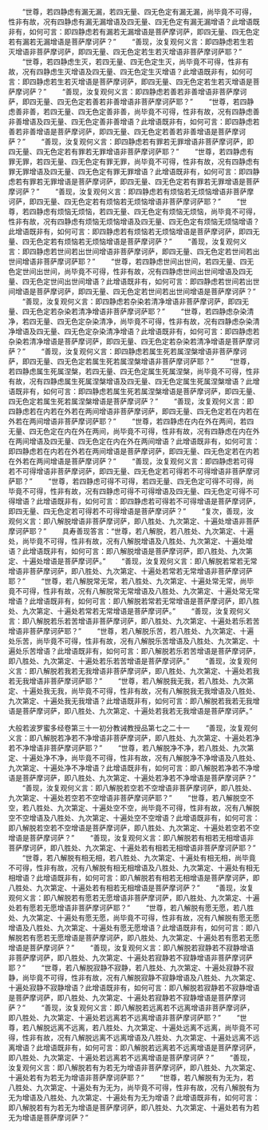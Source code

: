 <!-- { "loadSidebar": true } -->
　　“世尊，若四静虑有漏无漏，若四无量、四无色定有漏无漏，尚毕竟不可得，性非有故，况有四静虑有漏无漏增语及四无量、四无色定有漏无漏增语？此增语既非有，如何可言：即四静虑若有漏若无漏增语是菩萨摩诃萨，即四无量、四无色定若有漏若无漏增语是菩萨摩诃萨？”
　　“善现，汝复观何义言：即四静虑若生若灭增语非菩萨摩诃萨，即四无量、四无色定若生若灭增语非菩萨摩诃萨耶？”
　　“世尊，若四静虑生灭，若四无量、四无色定生灭，尚毕竟不可得，性非有故，况有四静虑生灭增语及四无量、四无色定生灭增语？此增语既非有，如何可言：即四静虑若生若灭增语是菩萨摩诃萨，即四无量、四无色定若生若灭增语是菩萨摩诃萨？”
　　“善现，汝复观何义言：即四静虑若善若非善增语非菩萨摩诃萨，即四无量、四无色定若善若非善增语非菩萨摩诃萨耶？”
　　“世尊，若四静虑善非善，若四无量、四无色定善非善，尚毕竟不可得，性非有故，况有四静虑善非善增语及四无量、四无色定善非善增语？此增语既非有，如何可言：即四静虑若善若非善增语是菩萨摩诃萨，即四无量、四无色定若善若非善增语是菩萨摩诃萨？”
　　“善现，汝复观何义言：即四静虑若有罪若无罪增语非菩萨摩诃萨，即四无量、四无色定若有罪若无罪增语非菩萨摩诃萨耶？”
　　“世尊，若四静虑有罪无罪，若四无量、四无色定有罪无罪，尚毕竟不可得，性非有故，况有四静虑有罪无罪增语及四无量、四无色定有罪无罪增语？此增语既非有，如何可言：即四静虑若有罪若无罪增语是菩萨摩诃萨，即四无量、四无色定若有罪若无罪增语是菩萨摩诃萨？”
　　“善现，汝复观何义言：即四静虑若有烦恼若无烦恼增语非菩萨摩诃萨，即四无量、四无色定若有烦恼若无烦恼增语非菩萨摩诃萨耶？”
　　“世尊，若四静虑有烦恼无烦恼，若四无量、四无色定有烦恼无烦恼，尚毕竟不可得，性非有故，况有四静虑有烦恼无烦恼增语及四无量、四无色定有烦恼无烦恼增语？此增语既非有，如何可言：即四静虑若有烦恼若无烦恼增语是菩萨摩诃萨，即四无量、四无色定若有烦恼若无烦恼增语是菩萨摩诃萨？”
　　“善现，汝复观何义言：即四静虑若世间若出世间增语非菩萨摩诃萨，即四无量、四无色定若世间若出世间增语非菩萨摩诃萨耶？”
　　“世尊，若四静虑世间出世间，若四无量、四无色定世间出世间，尚毕竟不可得，性非有故，况有四静虑世间出世间增语及四无量、四无色定世间出世间增语？此增语既非有，如何可言：即四静虑若世间若出世间增语是菩萨摩诃萨，即四无量、四无色定若世间若出世间增语是菩萨摩诃萨？”
　　“善现，汝复观何义言：即四静虑若杂染若清净增语非菩萨摩诃萨，即四无量、四无色定若杂染若清净增语非菩萨摩诃萨耶？”
　　“世尊，若四静虑杂染清净，若四无量、四无色定杂染清净，尚毕竟不可得，性非有故，况有四静虑杂染清净增语及四无量、四无色定杂染清净增语？此增语既非有，如何可言：即四静虑若杂染若清净增语是菩萨摩诃萨，即四无量、四无色定若杂染若清净增语是菩萨摩诃萨？”
　　“善现，汝复观何义言：即四静虑若属生死若属涅槃增语非菩萨摩诃萨，即四无量、四无色定若属生死若属涅槃增语非菩萨摩诃萨耶？”
　　“世尊，若四静虑属生死属涅槃，若四无量、四无色定属生死属涅槃，尚毕竟不可得，性非有故，况有四静虑属生死属涅槃增语及四无量、四无色定属生死属涅槃增语？此增语既非有，如何可言：即四静虑若属生死若属涅槃增语是菩萨摩诃萨，即四无量、四无色定若属生死若属涅槃增语是菩萨摩诃萨？”
　　“善现，汝复观何义言：即四静虑若在内若在外若在两间增语非菩萨摩诃萨，即四无量、四无色定若在内若在外若在两间增语非菩萨摩诃萨耶？”
　　“世尊，若四静虑在内在外在两间，若四无量、四无色定在内在外在两间，尚毕竟不可得，性非有故，况有四静虑在内在外在两间增语及四无量、四无色定在内在外在两间增语？此增语既非有，如何可言：即四静虑若在内若在外若在两间增语是菩萨摩诃萨，即四无量、四无色定若在内若在外若在两间增语是菩萨摩诃萨？”
　　“善现，汝复观何义言：即四静虑若可得若不可得增语非菩萨摩诃萨，即四无量、四无色定若可得若不可得增语非菩萨摩诃萨耶？”
　　“世尊，若四静虑可得不可得，若四无量、四无色定可得不可得，尚毕竟不可得，性非有故，况有四静虑可得不可得增语及四无量、四无色定可得不可得增语？此增语既非有，如何可言：即四静虑若可得若不可得增语是菩萨摩诃萨，即四无量、四无色定若可得若不可得增语是菩萨摩诃萨？”
　　“复次，善现，汝观何义言：即八解脱增语非菩萨摩诃萨，即八胜处、九次第定、十遍处增语非菩萨摩诃萨耶？”
　　具寿善现答言：“世尊，若八解脱，若八胜处、九次第定、十遍处，尚毕竟不可得，性非有故，况有八解脱增语及八胜处、九次第定、十遍处增语？此增语既非有，如何可言：即八解脱增语是菩萨摩诃萨，即八胜处、九次第定、十遍处增语是菩萨摩诃萨。”
　　“善现，汝复观何义言：即八解脱若常若无常增语非菩萨摩诃萨，即八胜处、九次第定、十遍处若常若无常增语非菩萨摩诃萨耶？”
　　“世尊，若八解脱常无常，若八胜处、九次第定、十遍处常无常，尚毕竟不可得，性非有故，况有八解脱常无常增语及八胜处、九次第定、十遍处常无常增语？此增语既非有，如何可言：即八解脱若常若无常增语是菩萨摩诃萨，即八胜处、九次第定、十遍处若常若无常增语是菩萨摩诃萨。”
　　“善现，汝复观何义言：即八解脱若乐若苦增语非菩萨摩诃萨，即八胜处、九次第定、十遍处若乐若苦增语非菩萨摩诃萨耶？”
　　“世尊，若八解脱乐苦，若八胜处、九次第定、十遍处乐苦，尚毕竟不可得，性非有故，况有八解脱乐苦增语及八胜处、九次第定、十遍处乐苦增语？此增语既非有，如何可言：即八解脱若乐若苦增语是菩萨摩诃萨，即八胜处、九次第定、十遍处若乐若苦增语是菩萨摩诃萨。”
　　“善现，汝复观何义言：即八解脱若我若无我增语非菩萨摩诃萨，即八胜处、九次第定、十遍处若我若无我增语非菩萨摩诃萨耶？”
　　“世尊，若八解脱我无我，若八胜处、九次第定、十遍处我无我，尚毕竟不可得，性非有故，况有八解脱我无我增语及八胜处、九次第定、十遍处我无我增语？此增语既非有，如何可言：即八解脱若我若无我增语是菩萨摩诃萨，即八胜处、九次第定、十遍处若我若无我增语是菩萨摩诃萨。”



大般若波罗蜜多经卷第三十一初分教诫教授品第七之二十一
　　“善现，汝复观何义言：即八解脱若净若不净增语非菩萨摩诃萨，即八胜处、九次第定、十遍处若净若不净增语非菩萨摩诃萨耶？”
　　“世尊，若八解脱净不净，若八胜处、九次第定、十遍处净不净，尚毕竟不可得，性非有故，况有八解脱净不净增语及八胜处、九次第定、十遍处净不净增语？此增语既非有，如何可言：即八解脱若净若不净增语是菩萨摩诃萨，即八胜处、九次第定、十遍处若净若不净增语是菩萨摩诃萨？”
　　“善现，汝复观何义言：即八解脱若空若不空增语非菩萨摩诃萨，即八胜处、九次第定、十遍处若空若不空增语非菩萨摩诃萨耶？”
　　“世尊，若八解脱空不空，若八胜处、九次第定、十遍处空不空，尚毕竟不可得，性非有故，况有八解脱空不空增语及八胜处、九次第定、十遍处空不空增语？此增语既非有，如何可言：即八解脱若空若不空增语是菩萨摩诃萨，即八胜处、九次第定、十遍处若空若不空增语是菩萨摩诃萨？”
　　“善现，汝复观何义言：即八解脱若有相若无相增语非菩萨摩诃萨，即八胜处、九次第定、十遍处若有相若无相增语非菩萨摩诃萨耶？”
　　“世尊，若八解脱有相无相，若八胜处、九次第定、十遍处有相无相，尚毕竟不可得，性非有故，况有八解脱有相无相增语及八胜处、九次第定、十遍处有相无相增语？此增语既非有，如何可言：即八解脱若有相若无相增语是菩萨摩诃萨，即八胜处、九次第定、十遍处若有相若无相增语是菩萨摩诃萨？”
　　“善现，汝复观何义言：即八解脱若有愿若无愿增语非菩萨摩诃萨，即八胜处、九次第定、十遍处若有愿若无愿增语非菩萨摩诃萨耶？”
　　“世尊，若八解脱有愿无愿，若八胜处、九次第定、十遍处有愿无愿，尚毕竟不可得，性非有故，况有八解脱有愿无愿增语及八胜处、九次第定、十遍处有愿无愿增语？此增语既非有，如何可言：即八解脱若有愿若无愿增语是菩萨摩诃萨，即八胜处、九次第定、十遍处若有愿若无愿增语是菩萨摩诃萨？”
　　“善现，汝复观何义言：即八解脱若寂静若不寂静增语非菩萨摩诃萨，即八胜处、九次第定、十遍处若寂静若不寂静增语非菩萨摩诃萨耶？”
　　“世尊，若八解脱寂静不寂静，若八胜处、九次第定、十遍处寂静不寂静，尚毕竟不可得，性非有故，况有八解脱寂静不寂静增语及八胜处、九次第定、十遍处寂静不寂静增语？此增语既非有，如何可言：即八解脱若寂静若不寂静增语是菩萨摩诃萨，即八胜处、九次第定、十遍处若寂静若不寂静增语是菩萨摩诃萨？”
　　“善现，汝复观何义言：即八解脱若远离若不远离增语非菩萨摩诃萨，即八胜处、九次第定、十遍处若远离若不远离增语非菩萨摩诃萨耶？”
　　“世尊，若八解脱远离不远离，若八胜处、九次第定、十遍处远离不远离，尚毕竟不可得，性非有故，况有八解脱远离不远离增语及八胜处、九次第定、十遍处远离不远离增语？此增语既非有，如何可言：即八解脱若远离若不远离增语是菩萨摩诃萨，即八胜处、九次第定、十遍处若远离若不远离增语是菩萨摩诃萨？”
　　“善现，汝复观何义言：即八解脱若有为若无为增语非菩萨摩诃萨，即八胜处、九次第定、十遍处若有为若无为增语非菩萨摩诃萨耶？”
　　“世尊，若八解脱有为无为，若八胜处、九次第定、十遍处有为无为，尚毕竟不可得，性非有故，况有八解脱有为无为增语及八胜处、九次第定、十遍处有为无为增语？此增语既非有，如何可言：即八解脱若有为若无为增语是菩萨摩诃萨，即八胜处、九次第定、十遍处若有为若无为增语是菩萨摩诃萨？”
